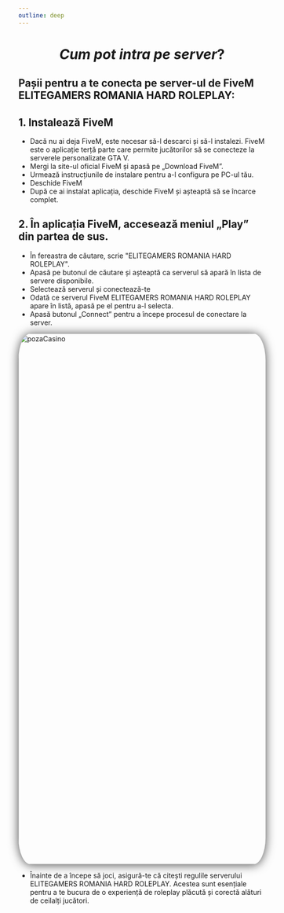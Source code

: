 ```yaml
---
outline: deep
---
```


# <center><span class="title-font">***Cum pot intra pe server***?</span></center>

## Pașii pentru a te conecta pe server-ul de FiveM ELITEGAMERS ROMANIA HARD ROLEPLAY:

## 1. Instalează FiveM

- Dacă nu ai deja FiveM, este necesar să-l descarci și să-l instalezi. FiveM este o aplicație terță parte care permite jucătorilor să se conecteze la serverele personalizate GTA V.
- Mergi la site-ul oficial FiveM și apasă pe „Download FiveM”.
- Urmează instrucțiunile de instalare pentru a-l configura pe PC-ul tău.
- Deschide FiveM
- După ce ai instalat aplicația, deschide FiveM și așteaptă să se încarce complet.

## 2. În aplicația FiveM, accesează meniul „Play” din partea de sus.

- În fereastra de căutare, scrie "ELITEGAMERS ROMANIA HARD ROLEPLAY".
- Apasă pe butonul de căutare și așteaptă ca serverul să apară în lista de servere disponibile.
- Selectează serverul și conectează-te
- Odată ce serverul FiveM ELITEGAMERS ROMANIA HARD ROLEPLAY apare în listă, apasă pe el pentru a-l selecta.
- Apasă butonul „Connect” pentru a începe procesul de conectare la server.

<img src="https://i.imgur.com/0cGGoyE.png" alt="pozaCasino" width="1920" height="1080" style="display: block; margin: 0px auto; border-radius: 1%; border-radius: 5%; box-shadow: 0 1px 20px rgba(0, 0, 0, 0.7);">

- Înainte de a începe să joci, asigură-te că citești regulile serverului ELITEGAMERS ROMANIA HARD ROLEPLAY. Acestea sunt esențiale pentru a te bucura de o experiență de roleplay plăcută și corectă alături de ceilalți jucători.
